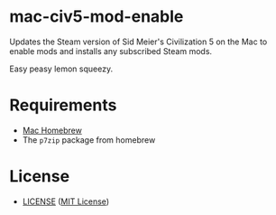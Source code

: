 mac-civ5-mod-enable
===================

Updates the Steam version of Sid Meier's Civilization 5 on the Mac to enable
mods and installs any subscribed Steam mods.

Easy peasy lemon squeezy.


Requirements
=============

- [Mac Homebrew][brew]
- The ``p7zip`` package from homebrew

[brew]: http://brew.sh/


License
=======

- [LICENSE][license] ([MIT License][mit])

[license]: https://github.com/TimZehta/mac-civ5-mod-enable/blob/master/LICENSE
[mit]: http://www.opensource.org/licenses/MIT
